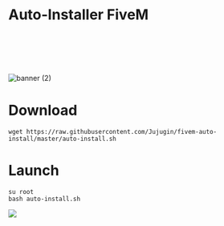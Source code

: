 # Auto-Installer FiveM
                                                                                                                                                        
                                                                                                                                                        

![banner (2)](https://user-images.githubusercontent.com/57915436/120077946-39692780-c0ad-11eb-9f1b-9ae2daaeffa7.png)

# Download

```wget https://raw.githubusercontent.com/Jujugin/fivem-auto-install/master/auto-install.sh```

# Launch

```su root```<br/>
```bash auto-install.sh``` 





<img src="https://discordapp.com/api/guilds/848236715961352242/widget.png?style=banner2" />


